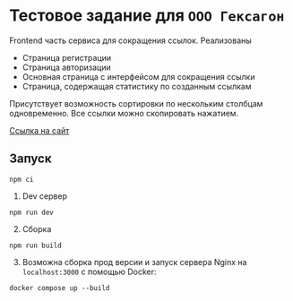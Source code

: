 # Тестовое задание для `ООО Гексагон`

Frontend часть сервиса для сокращения ссылок. Реализованы

- Страница регистрации
- Страница авторизации
- Основная страница с интерфейсом для сокращения ссылки
- Страница, содержащая статистику по созданным ссылкам

Присутствует возможность сортировки по нескольким столбцам одновременно.
Все ссылки можно скопировать нажатием.

[Ссылка на сайт](https://hexagon.test.nomoredomainsrocks.ru/)

## Запуск

```
npm ci
```

1. Dev сервер

```
npm run dev
```

2. Сборка

```
npm run build
```

3. Возможна сборка прод версии и запуск сервера Nginx на `localhost:3000` с помощью Docker:

```
docker compose up --build
```
